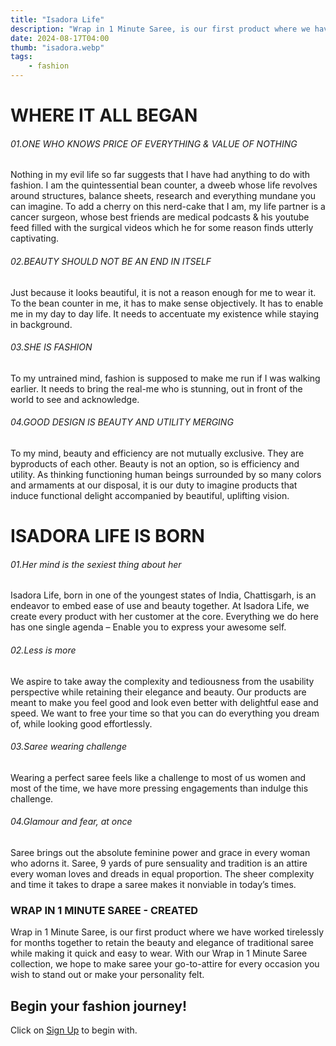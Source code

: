 ```yaml
---
title: "Isadora Life"
description: "Wrap in 1 Minute Saree, is our first product where we have worked tirelessly for months together to retain the beauty and elegance of..."
date: 2024-08-17T04:00
thumb: "isadora.webp"
tags: 
    - fashion
---
```


# WHERE IT ALL BEGAN

###### 01.ONE WHO KNOWS PRICE OF EVERYTHING & VALUE OF NOTHING
Nothing in my evil life so far suggests that I have had anything to do with fashion. I am the quintessential bean counter, a dweeb whose life revolves around structures, balance sheets, research and everything mundane you can imagine. To add a cherry on this nerd-cake that I am, my life partner is a cancer surgeon, whose best friends are medical podcasts & his youtube feed filled with the surgical videos which he for some reason finds utterly captivating.

###### 02.BEAUTY SHOULD NOT BE AN END IN ITSELF
Just because it looks beautiful, it is not a reason enough for me to wear it. To the bean counter in me, it has to make sense objectively. It has to enable me in my day to day life. It needs to accentuate my existence while staying in background.

###### 03.SHE IS FASHION
To my untrained mind, fashion is supposed to make me run if I was walking earlier. It needs to bring the real-me who is stunning, out in front of the world to see and acknowledge.

###### 04.GOOD DESIGN IS BEAUTY AND UTILITY MERGING
To my mind, beauty and efficiency are not mutually exclusive. They are byproducts of each other. Beauty is not an option, so is efficiency and utility. As thinking functioning human beings surrounded by so many colors and armaments at our disposal, it is our duty to imagine products that induce functional delight accompanied by beautiful, uplifting vision.

# ISADORA LIFE IS BORN

###### 01.Her mind is the sexiest thing about her

Isadora Life, born in one of the youngest states of India, Chattisgarh, is an endeavor to embed ease of use and beauty together. At Isadora Life, we create every product with her customer at the core. Everything we do here has one single agenda – Enable you to express your awesome self.

###### 02.Less is more

We aspire to take away the complexity and tediousness from the usability perspective while retaining their elegance and beauty. Our products are meant to make you feel good and look even better with delightful ease and speed. We want to free your time so that you can do everything you dream of, while looking good effortlessly.

###### 03.Saree wearing challenge

Wearing a perfect saree feels like a challenge to most of us women and most of the time, we have more pressing engagements than indulge this challenge.

###### 04.Glamour and fear, at once

Saree brings out the absolute feminine power and grace in every woman who adorns it. Saree, 9 yards of pure sensuality and tradition is an attire every woman loves and dreads in equal proportion. The sheer complexity and time it takes to drape a saree makes it nonviable in today’s times.

### WRAP IN 1 MINUTE SAREE - CREATED
Wrap in 1 Minute Saree, is our first product where we have worked tirelessly for months together to retain the beauty and elegance of traditional saree while making it quick and easy to wear.
With our Wrap in 1 Minute Saree collection, we hope to make saree your go-to-attire for every occasion you wish to stand out or make your personality felt.

## Begin your fashion journey!

Click on [Sign Up](https://www.cuelinks.com/campaigns/isadora-life-affiliate-program#7498 "Sign Up Link") to begin with.